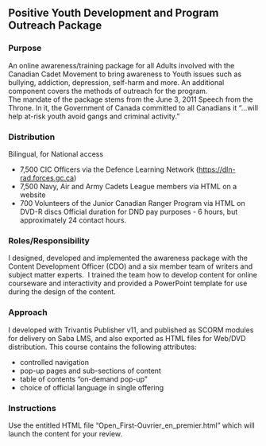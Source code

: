 ## Positive Youth Development and Program Outreach Package

### Purpose 
An online awareness/training package for all Adults involved with the Canadian Cadet Movement to bring awareness to Youth issues such as bullying, addiction, depression, self-harm and more.  An additional component covers the methods of outreach for the program.  
The mandate of the package stems from the June 3, 2011 Speech from the Throne.  In it, the Government of Canada committed to all Canadians it “…will help at-risk youth avoid gangs and criminal activity.”

### Distribution
Bilingual, for National access 
- 7,500 CIC Officers via the Defence Learning Network (https://dln-rad.forces.gc.ca)
- 7,500 Navy, Air and Army Cadets League members via HTML on a website
- 700 Volunteers of the Junior Canadian Ranger Program via HTML on DVD-R discs
Official duration for DND pay purposes - 6 hours, but approximately 24 contact hours.

### Roles/Responsibility
I designed, developed and implemented the awareness package with the Content Development Officer (CDO) and a six member team of writers and subject matter experts.   I trained the team how to develop content for online courseware and interactivity and provided a PowerPoint template for use during the design of the content.

### Approach
I developed with Trivantis Publisher v11, and published as SCORM modules for delivery on Saba LMS, and also exported as HTML files for Web/DVD distribution. 
This course contains the following attributes:
- controlled navigation
- pop-up pages and sub-sections of content
- table of contents “on-demand pop-up”
- choice of official language in single offering


### Instructions
Use the entitled HTML file “Open_First-Ouvrier_en_premier.html” which will launch the content for your review.



